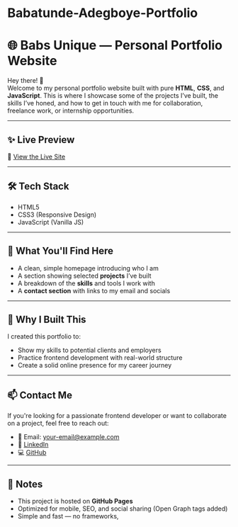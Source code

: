 # Babatunde-Adegboye-Portfolio
# 🌐 Babs Unique — Personal Portfolio Website

Hey there! 👋  
Welcome to my personal portfolio website built with pure **HTML**, **CSS**, and **JavaScript**. This is where I showcase some of the projects I’ve built, the skills I’ve honed, and how to get in touch with me for collaboration, freelance work, or internship opportunities.

---

## ✨ Live Preview

🔗 [View the Live Site](https://babs-unique.github.io/My-Personal-Portfolio-Website/)

---

## 🛠️ Tech Stack

- HTML5
- CSS3 (Responsive Design)
- JavaScript (Vanilla JS)

---

## 🚀 What You'll Find Here

- A clean, simple homepage introducing who I am
- A section showing selected **projects** I’ve built
- A breakdown of the **skills** and tools I work with
- A **contact section** with links to my email and socials

---

## 🤝 Why I Built This

I created this portfolio to:
- Show my skills to potential clients and employers
- Practice frontend development with real-world structure
- Create a solid online presence for my career journey

---

## 📫 Contact Me

If you're looking for a passionate frontend developer or want to collaborate on a project, feel free to reach out:

- 📧 Email: your-email@example.com  
- 💼 [LinkedIn](https://linkedin.com/in/babatunde-adegboye)  
- 💻 [GitHub](https://github.com/babs-unique)

---

## 📍 Notes

- This project is hosted on **GitHub Pages**
- Optimized for mobile, SEO, and social sharing (Open Graph tags added)
- Simple and fast — no frameworks,

